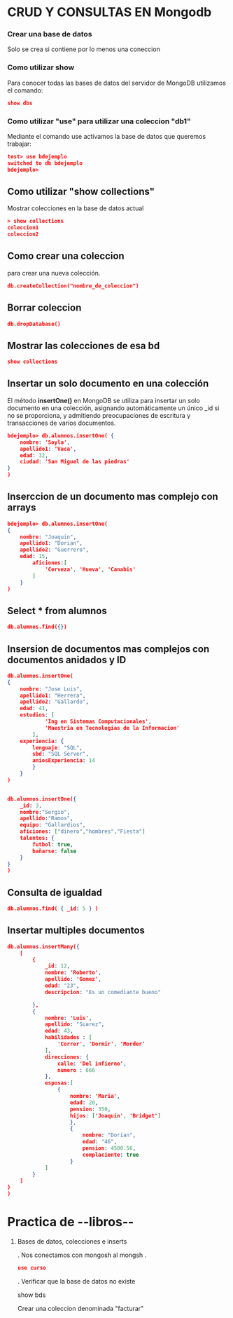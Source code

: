 # CRUD Y CONSULTAS EN Mongodb

### Crear una base de datos
Solo se crea si contiene por lo menos una coneccion

### Como utilizar show
Para conocer todas las bases de datos 
del servidor de MongoDB utilizamos el comando:
``` json
show dbs
```

### Como utilizar "use" para utilizar una coleccion "db1"
Mediante el comando use activamos la 
base de datos que queremos trabajar:
``` json
test> use bdejemplo
switched to db bdejemplo
bdejemplo>
```

## Como utilizar "show collections"
Mostrar colecciones en la base de datos actual
``` json
> show collections
coleccion1
coleccion2
```
## Como crear una coleccion
para crear una nueva colección.
``` json
db.createCollection("nombre_de_coleccion")
```

## Borrar coleccion 
``` json
db.dropDatabase()
```

## Mostrar las colecciones de esa bd 
``` json
show collections
```

## Insertar un solo documento en una colección
El método **insertOne()** en MongoDB se utiliza para 
insertar un solo documento en una colección, 
asignando automáticamente un único _id si no se 
proporciona, y admitiendo preocupaciones de escritura 
y transacciones de varios documentos.

``` json
bdejemplo> db.alumnos.insertOne( { 
    nombre: 'Soyla',
    apellido1: 'Vaca',
    edad: 32,
    ciudad: 'San Miguel de las piedras'
}
)
```

## Inserccion de un documento mas complejo con arrays

```json
bdejemplo> db.alumnos.insertOne(
{
    nombre: "Joaquin",
    apellido1: "Dorian",
    apellido2: "Guerrero",
    edad: 15,
        aficiones:[
            'Cerveza', 'Hueva', 'Canabis'
        ]
    }
)
```

## Select * from alumnos
``` json
db.alumnos.find({})
```

## Insersion de documentos mas complejos con documentos anidados y ID

```json
db.alumnos.insertOne(
{
    nombre: "Jose Luis",
    apellido1: "Herrera",
    apellido2: "Gallardo",
    edad: 41,
    estudios: [
            'Ing en Sistemas Computacionales', 
            'Maestria en Tecnologias de la Informacion'
        ],
    experiencia: {
        lenguaje: "SQL",
        sbd: "SQL Server",
        aniosExperiencia: 14
        }
    }
)


db.alumnos.insertOne({
    _id: 3,
    nombre:"Sergio",
    apellido:"Ramos",
    equipo: "Gallardios",
    aficiones: ["dinero","hombres","Fiesta"]
    talentos: {
        futbol: true, 
        bañarse: false
    }
}
)

```

## Consulta de igualdad
``` json
db.alumnos.find( { _id: 5 } )
```

## Insertar multiples documentos

```json
db.alumnos.insertMany({
    [
        {
            _id: 12,
            nombre: 'Roberto',
            apellido: 'Gomez',
            edad: "23",
            descripcion: "Es un comediante bueno"

        },
        {
            nombre: 'Luis',
            apellido: "Suarez",
            edad: 43,
            habilidades : [
                'Correr', 'Dormir', 'Morder'
            ],
            direcciones: {
                calle: 'Del infierno',
                numero : 666
            },
            esposas:[
                {
                    nombre: 'Maria', 
                    edad: 20,
                    pension: 350,
                    hijos: ['Joaquin', 'Bridget']
                    },
                    {
                        nombre: "Dorian",
                        edad: "46",
                        pension: 4500.56,
                        complaciente: true
                    }
            ]
        }
    ]
}
)
```

# Practica de --libros--
1. Bases de datos, colecciones e inserts

    . Nos conectamos con mongosh al mongsh
    . 


    ```json
    use curso
    ```

    . Verificar que la base de datos no existe

    show bds

     Crear una coleccion denominada "facturar"